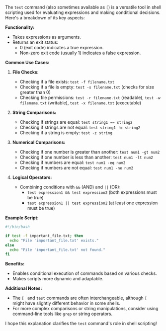 The `test` command (also sometimes available as `[`) is a versatile tool in shell scripting used for evaluating expressions and making conditional decisions. Here's a breakdown of its key aspects:

**Functionality:**

- Takes expressions as arguments.
- Returns an exit status:
    - 0 (exit code) indicates a true expression.
    - Non-zero exit code (usually 1) indicates a false expression.

**Common Use Cases:**

1. **File Checks:**

   - Checking if a file exists: `test -f filename.txt`
   - Checking if a file is empty: `test -s filename.txt` (checks for size greater than 0)
   - Checking file permissions: `test -r filename.txt` (readable), `test -w filename.txt` (writable), `test -x filename.txt` (executable)

2. **String Comparisons:**

   - Checking if strings are equal: `test string1 == string2`
   - Checking if strings are not equal: `test string1 != string2`
   - Checking if a string is empty: `test -z string`

3. **Numerical Comparisons:**

   - Checking if one number is greater than another: `test num1 -gt num2`
   - Checking if one number is less than another: `test num1 -lt num2`
   - Checking if numbers are equal: `test num1 -eq num2`
   - Checking if numbers are not equal: `test num1 -ne num2`

4. **Logical Operators:**

   - Combining conditions with `&&` (AND) and `||` (OR):
     - `test expression1 && test expression2` (both expressions must be true)
     - `test expression1 || test expression2` (at least one expression must be true)

**Example Script:**

```bash
#!/bin/bash

if test -f important_file.txt; then
  echo "File 'important_file.txt' exists."
else
  echo "File 'important_file.txt' not found."
fi
```

**Benefits:**

- Enables conditional execution of commands based on various checks.
- Makes scripts more dynamic and adaptable.

**Additional Notes:**

- The `[ ` and `test` commands are often interchangeable, although `[ ` might have slightly different behavior in some shells.
- For more complex comparisons or string manipulations, consider using command-line tools like `grep` or string operators.

I hope this explanation clarifies the `test` command's role in shell scripting!
